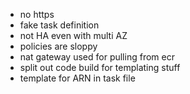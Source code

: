 - no https
- fake task definition
- not HA even with multi AZ
- policies are sloppy
- nat gateway used for pulling from ecr
- split out code build for templating stuff
- template for ARN in task file
